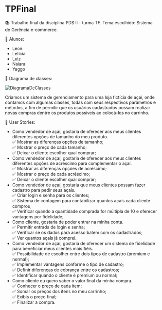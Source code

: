 # TPFinal
:books: Trabalho final da disciplina PDS II - turma TF. Tema escolhido: Sistema de Gerência e-commerce. 

:busts_in_silhouette: Alunos:
  - Leon
  - Letícia
  - Luiz
  - Naiara
  - Yaggo

:memo: Diagrama de classes:

![DiagramaDeClasses](https://user-images.githubusercontent.com/112037731/204921639-b06c66e2-fbc6-4b88-aaa9-b7dda0604f11.jpg)


  Criamos um sistema de gerenciamento para uma loja fictícia de açaí, onde contamos com algumas classes, todas com seus 
  respectivos parâmetros e métodos, a fim de permitir que os usuários cadastrados possam realizar novas compras dentre
  os produtos possíveis ao colocá-los no carrinho.

:speech_balloon: User Stories:

- Como vendedor de açaí, gostaria de oferecer aos meus clientes diferentes opções de tamanho  do meu produto.  
:white_check_mark: Mostrar as diferenças opções de tamanho;  
:white_check_mark: Mostrar o preço de cada tamanho;  
:white_check_mark: Deixar o cliente escolher qual comprar;  
- Como vendedor de açaí, gostaria de oferecer aos meus clientes diferentes opções de acréscimo  para complementar o açaí.  
:white_check_mark: Mostrar as diferenças opções de acréscimo;  
:white_check_mark: Mostrar o preço de cada acréscimo;  
:white_check_mark: Deixar o cliente escolher qual comprar;  
- Como vendedor de açaí, gostaria que meus clientes possam fazer cadastro para pedir seus  açaís.  
:white_check_mark: Criar login e senha para os clientes;  
:white_check_mark: Sistema de contagem para contabilizar quantos açaís cada cliente comprou;   
:white_check_mark: Verificar quando a quantidade comprada for múltipla de 10 e oferecer  vantagens por fidelidade;  
- Como cliente, gostaria de poder entrar na minha conta.  
:white_check_mark: Permitir entrada de login e senha;  
:white_check_mark: Verificar se os dados para acesso batem com os cadastrados;  
:white_check_mark: Ver quantos açaís já comprei.  
- Como vendedor de açaí, gostaria de oferecer um sistema de fidelidade para beneficiar meus  clientes mais fiéis.  
:white_check_mark: Possibilidade de escolher entre dois tipos de cadastro (premium e normal);  
:white_check_mark: Implementar vantagens conforme o tipo de cadastro;  
:white_check_mark: Definir diferenças de cobrança entre os cadastros;  
:white_check_mark: Identificar quando o cliente é premium ou normal;  
- Como cliente eu quero saber o valor final da minha compra.  
:white_check_mark: Conhecer o preço de cada item;  
:white_check_mark: Somar os preços dos itens no meu carrinho;  
:white_check_mark: Exibis o preço final;  
:white_check_mark: Finalizar a compra. 
